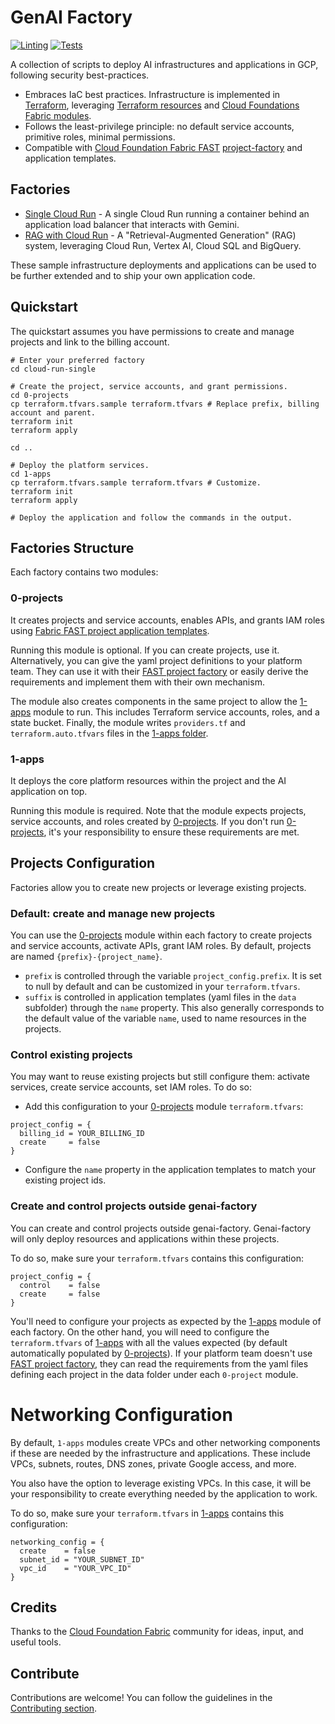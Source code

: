 # GenAI Factory

[![Linting](https://github.com/GoogleCloudPlatform/genai-factory/actions/workflows/linting.yml/badge.svg?event=schedule)](https://github.com/GoogleCloudPlatform/genai-factory/actions/workflows/linting.yml) [![Tests](https://github.com/GoogleCloudPlatform/genai-factory/actions/workflows/tests.yml/badge.svg?event=schedule)](https://github.com/GoogleCloudPlatform/genai-factory/actions/workflows/tests.yml)

A collection of scripts to deploy AI infrastructures and applications in GCP, following security best-practices.

- Embraces IaC best practices. Infrastructure is implemented in [Terraform](https://developer.hashicorp.com/terraform), leveraging [Terraform resources](https://registry.terraform.io/providers/hashicorp/google/latest/docs) and [Cloud Foundations Fabric modules](https://github.com/GoogleCloudPlatform/cloud-foundation-fabric/tree/master/modules).
- Follows the least-privilege principle: no default service accounts, primitive roles, minimal permissions.
- Compatible with [Cloud Foundation Fabric FAST](https://github.com/GoogleCloudPlatform/cloud-foundation-fabric) [project-factory](https://github.com/GoogleCloudPlatform/cloud-foundation-fabric/tree/master/modules/project-factory) and application templates.

## Factories

- [Single Cloud Run](./cloud-run-single/README.md) - A single Cloud Run running a container behind an application load balancer that interacts with Gemini.
- [RAG with Cloud Run](./cloud-run-single/README.md) - A "Retrieval-Augmented Generation" (RAG) system, leveraging Cloud Run, Vertex AI, Cloud SQL and BigQuery.

These sample infrastructure deployments and applications can be used to be further extended and to ship your own application code.

## Quickstart

The quickstart assumes you have permissions to create and manage projects and link
to the billing account.

```shell
# Enter your preferred factory
cd cloud-run-single

# Create the project, service accounts, and grant permissions.
cd 0-projects
cp terraform.tfvars.sample terraform.tfvars # Replace prefix, billing account and parent.
terraform init
terraform apply

cd ..

# Deploy the platform services.
cd 1-apps
cp terraform.tfvars.sample terraform.tfvars # Customize.
terraform init
terraform apply

# Deploy the application and follow the commands in the output.
```

## Factories Structure

Each factory contains two modules:

### 0-projects

It creates projects and service accounts, enables APIs, and grants IAM roles using [Fabric FAST project application templates](https://github.com/GoogleCloudPlatform/cloud-foundation-fabric/tree/master/modules/project-factory).

Running this module is optional. If you can create projects, use it. Alternatively, you can give the yaml project definitions to your platform team. They can use it with their [FAST project factory](https://github.com/GoogleCloudPlatform/cloud-foundation-fabric/tree/master/fast/stages/2-project-factory) or easily derive the requirements and implement them with their own mechanism.

The module also creates components in the same project to allow the [1-apps](#1-apps) module to run. This includes Terraform service accounts, roles, and a state bucket. Finally, the module writes `providers.tf` and `terraform.auto.tfvars` files in the [1-apps folder](#1-apps).

### 1-apps

It deploys the core platform resources within the project and the AI application on top.

Running this module is required. Note that the module expects projects, service accounts, and roles created by [0-projects](#0-projects). If you don't run [0-projects](#0-projects), it's your responsibility to ensure these requirements are met.

## Projects Configuration

Factories allow you to create new projects or leverage existing projects.

### Default: create and manage new projects

You can use the [0-projects](#0-projects) module within each factory to create projects and service accounts, activate APIs, grant IAM roles. By default, projects are named `{prefix}-{project_name}`.

- `prefix` is controlled through the variable `project_config.prefix`. It is set to null by default and can be customized in your `terraform.tfvars`.
- `suffix` is controlled in application templates (yaml files in the `data` subfolder) through the `name` property. This also generally corresponds to the default value of the variable `name`, used to name resources in the projects.

### Control existing projects

You may want to reuse existing projects but still configure them: activate services, create service accounts, set IAM roles. To do so:

- Add this configuration to your [0-projects](#0-projects) module `terraform.tfvars`:

```hcl
project_config = {
  billing_id = YOUR_BILLING_ID
  create     = false
}
```

- Configure the `name` property in the application templates to match your existing project ids.

### Create and control projects outside genai-factory

You can create and control projects outside genai-factory.
Genai-factory will only deploy resources and applications within these projects.

To do so, make sure your `terraform.tfvars` contains this configuration:

```hcl
project_config = {
  control    = false
  create     = false
}
```

You'll need to configure your projects as expected by the [1-apps](#1-apps) module of each factory.
On the other hand, you will need to configure the `terraform.tfvars` of [1-apps](#1-apps) with all the values expected (by default automatically populated by [0-projects](#0-projects)).
If your platform team doesn't use [FAST project factory](https://github.com/GoogleCloudPlatform/cloud-foundation-fabric/tree/master/fast/stages/2-project-factory), they can read the requirements from the yaml files defining each project in the data folder under each `0-project` module.

# Networking Configuration

By default, `1-apps` modules create VPCs and other networking components if these are needed by the infrastructure and applications.
These include VPCs, subnets, routes, DNS zones, private Google access, and more.

You also have the option to leverage existing VPCs. In this case, it will be your responsibility to create everything needed by the application to work.

To do so, make sure your `terraform.tfvars` in [1-apps](#1-apps) contains this configuration:

```hcl
networking_config = {
  create    = false
  subnet_id = "YOUR_SUBNET_ID"
  vpc_id    = "YOUR_VPC_ID"
}
```

## Credits

Thanks to the [Cloud Foundation Fabric](https://github.com/GoogleCloudPlatform/cloud-foundation-fabric) community for ideas, input, and useful tools.

## Contribute

Contributions are welcome! You can follow the guidelines in the [Contributing section](./CONTRIBUTING.md).

